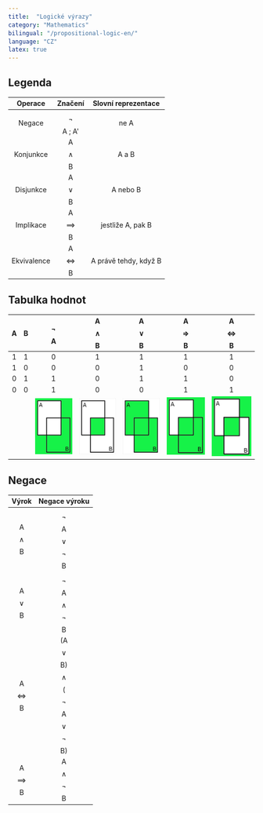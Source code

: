 ```yaml
---
title:  "Logické výrazy"
category: "Mathematics"
bilingual: "/propositional-logic-en/"
language: "CZ"
latex: true
---
```


## Legenda

| Operace		| Značení  			| Slovní reprezentace	|
|:-------------:|:-----------------:|:---------------------:|
| Negace		| $$\neg$$A ; A'	| ne A				 	|
| Konjunkce		| A $$\land$$ B 	| A a B				 	|
| Disjunkce		| A $$\lor$$ B  	| A nebo B			 	|
| Implikace		| A $$\implies$$ B	| jestliže A, pak B	 	|
| Ekvivalence	| A $$\iff$$ B		| A právě tehdy, když B |

## Tabulka hodnot

| A | B | $$\neg$$A | A $$\land$$ B | A $$\lor$$ B | A $$\Rightarrow$$ B | A $$\Leftrightarrow$$ B | 
|:-:|:-:|:---------:|:-------------:|:------------:|:-------------------:|:-----------------------:|
| 1	| 1	|	  0		|		1		|		1	   |		  1		     |		 	  1			   |
| 1	| 0	|	  0		|		0		|		1	   |		  0		     |		 	  0			   |
| 0	| 1	|	  1		|		0		|		1	   |		  1		     |		 	  0			   |
| 0	| 0	|	  1		|		0		|		0	   |		  1		     |		 	  1			   |
||| ![Negation](/assets/img/prolog/negation.jpg) | ![Conjuncion](/assets/img/prolog/conjuncion.jpg) | ![Disjunction](/assets/img/prolog/disjunction.jpg) | ![Implication](/assets/img/prolog/implication.jpg) | ![Equivalence](/assets/img/prolog/equivalence.jpg) |

## Negace

| Výrok				| Negace výroku 				|
|:-----------------:|:-----------------------------:|
| A $$\land$$ B		| $$\neg$$A $$\lor$$  $$\neg$$B	|
| A $$\lor$$ B		| $$\neg$$A $$\land$$ $$\neg$$B	|
| A $$\iff$$ B		| (A $$\lor$$ B) $$\land$$ ($$\neg$$A $$\lor$$ $$\neg$$B) |
| A $$\implies$$ B	| A $$\land$$ $$\neg$$B 		|


